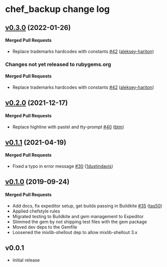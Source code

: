 # chef_backup change log

<!-- latest_release 0.3.0 -->
## [v0.3.0](https://github.com/chef/chef_backup/tree/v0.3.0) (2022-01-26)

#### Merged Pull Requests
- Replace trademarks hardcodes with constants [#42](https://github.com/chef/chef_backup/pull/42) ([aleksey-hariton](https://github.com/aleksey-hariton))
<!-- latest_release -->

<!-- release_rollup since=0.2.0 -->
### Changes not yet released to rubygems.org

#### Merged Pull Requests
- Replace trademarks hardcodes with constants [#42](https://github.com/chef/chef_backup/pull/42) ([aleksey-hariton](https://github.com/aleksey-hariton)) <!-- 0.3.0 -->
<!-- release_rollup -->

<!-- latest_stable_release -->
## [v0.2.0](https://github.com/chef/chef_backup/tree/v0.2.0) (2021-12-17)

#### Merged Pull Requests
- Replace highline with pastel and tty-prompt [#40](https://github.com/chef/chef_backup/pull/40) ([btm](https://github.com/btm))
<!-- latest_stable_release -->

## [v0.1.1](https://github.com/chef/chef_backup/tree/v0.1.1) (2021-04-19)

#### Merged Pull Requests
- Fixed a typo in error message [#30](https://github.com/chef/chef_backup/pull/30) ([1dustindavis](https://github.com/1dustindavis))

## [v0.1.0](https://github.com/chef/chef_backup/tree/v0.1.0) (2019-09-24)

#### Merged Pull Requests
- Add docs, fix expeditor setup, get builds passing in Buildkite [#35](https://github.com/chef/chef_backup/pull/35) ([tas50](https://github.com/tas50))
- Applied chefstyle rules
- Migrated testing to Buildkite and gem management to Expeditor
- Slimmed the gem by not shipping test files with the gem package
- Moved dev deps to the Gemfile
- Loosened the mixlib-shellout dep to allow mixlib-shellout 3.x

## v0.0.1

- Initial release